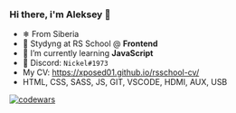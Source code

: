### Hi there, i'm Aleksey 👋

- ❄ From Siberia
- 🔭 Stydyng at RS School @ **Frontend**
- 🌱 I’m currently learning **JavaScript**
- 💬 Discord: `Nickel#1973`
- My CV: https://xposed01.github.io/rsschool-cv/
- HTML, CSS, SASS, JS, GIT, VSCODE, HDMI, AUX, USB

[![codewars](https://www.codewars.com/users/xposed01/badges/small)](https://www.codewars.com/users/xposed01)







